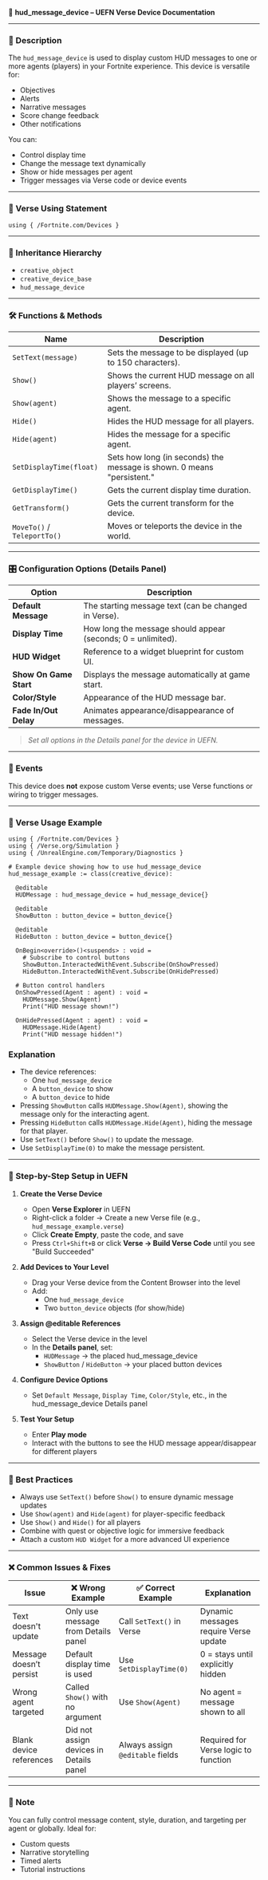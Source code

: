 📘 **hud_message_device – UEFN Verse Device Documentation**

---

### 🔹 Description
The `hud_message_device` is used to display custom HUD messages to one or more agents (players) in your Fortnite experience. This device is versatile for:
- Objectives
- Alerts
- Narrative messages
- Score change feedback
- Other notifications

You can:
- Control display time
- Change the message text dynamically
- Show or hide messages per agent
- Trigger messages via Verse code or device events

---

### 🧱 Verse Using Statement
```verse
using { /Fortnite.com/Devices }
```

---

### 🔗 Inheritance Hierarchy
- `creative_object`
- `creative_device_base`
- `hud_message_device`

---

### 🛠️ Functions & Methods
| Name | Description |
|------|-------------|
| `SetText(message)` | Sets the message to be displayed (up to 150 characters). |
| `Show()` | Shows the current HUD message on all players’ screens. |
| `Show(agent)` | Shows the message to a specific agent. |
| `Hide()` | Hides the HUD message for all players. |
| `Hide(agent)` | Hides the message for a specific agent. |
| `SetDisplayTime(float)` | Sets how long (in seconds) the message is shown. 0 means "persistent." |
| `GetDisplayTime()` | Gets the current display time duration. |
| `GetTransform()` | Gets the current transform for the device. |
| `MoveTo()` / `TeleportTo()` | Moves or teleports the device in the world. |

---

### 🎛 Configuration Options (Details Panel)
| Option | Description |
|--------|-------------|
| **Default Message** | The starting message text (can be changed in Verse). |
| **Display Time** | How long the message should appear (seconds; 0 = unlimited). |
| **HUD Widget** | Reference to a widget blueprint for custom UI. |
| **Show On Game Start** | Displays the message automatically at game start. |
| **Color/Style** | Appearance of the HUD message bar. |
| **Fade In/Out Delay** | Animates appearance/disappearance of messages. |

> *Set all options in the Details panel for the device in UEFN.*

---

### 🧩 Events
This device does **not** expose custom Verse events; use Verse functions or wiring to trigger messages.

---

### 🧰 Verse Usage Example
```verse
using { /Fortnite.com/Devices }
using { /Verse.org/Simulation }
using { /UnrealEngine.com/Temporary/Diagnostics }

# Example device showing how to use hud_message_device
hud_message_example := class(creative_device):

  @editable
  HUDMessage : hud_message_device = hud_message_device{}

  @editable
  ShowButton : button_device = button_device{}

  @editable
  HideButton : button_device = button_device{}

  OnBegin<override>()<suspends> : void =
    # Subscribe to control buttons
    ShowButton.InteractedWithEvent.Subscribe(OnShowPressed)
    HideButton.InteractedWithEvent.Subscribe(OnHidePressed)

  # Button control handlers
  OnShowPressed(Agent : agent) : void =
    HUDMessage.Show(Agent)
    Print("HUD message shown!")

  OnHidePressed(Agent : agent) : void =
    HUDMessage.Hide(Agent)
    Print("HUD message hidden!")
```

### Explanation
- The device references:
  - One `hud_message_device`
  - A `button_device` to show
  - A `button_device` to hide
- Pressing `ShowButton` calls `HUDMessage.Show(Agent)`, showing the message only for the interacting agent.
- Pressing `HideButton` calls `HUDMessage.Hide(Agent)`, hiding the message for that player.
- Use `SetText()` before `Show()` to update the message.
- Use `SetDisplayTime(0)` to make the message persistent.

---

### 🔧 Step-by-Step Setup in UEFN

1. **Create the Verse Device**
   - Open **Verse Explorer** in UEFN
   - Right-click a folder → Create a new Verse file (e.g., `hud_message_example.verse`)
   - Click **Create Empty**, paste the code, and save
   - Press `Ctrl+Shift+B` or click **Verse → Build Verse Code** until you see "Build Succeeded"

2. **Add Devices to Your Level**
   - Drag your Verse device from the Content Browser into the level
   - Add:
     - One `hud_message_device`
     - Two `button_device` objects (for show/hide)

3. **Assign @editable References**
   - Select the Verse device in the level
   - In the **Details panel**, set:
     - `HUDMessage` → the placed hud_message_device
     - `ShowButton` / `HideButton` → your placed button devices

4. **Configure Device Options**
   - Set `Default Message`, `Display Time`, `Color/Style`, etc., in the hud_message_device Details panel

5. **Test Your Setup**
   - Enter **Play mode**
   - Interact with the buttons to see the HUD message appear/disappear for different players

---

### 🧠 Best Practices
- Always use `SetText()` before `Show()` to ensure dynamic message updates
- Use `Show(agent)` and `Hide(agent)` for player-specific feedback
- Use `Show()` and `Hide()` for all players
- Combine with quest or objective logic for immersive feedback
- Attach a custom `HUD Widget` for a more advanced UI experience

---

### ❌ Common Issues & Fixes
| Issue | ❌ Wrong Example | ✅ Correct Example | Explanation |
|-------|------------------|--------------------|-------------|
| Text doesn't update | Only use message from Details panel | Call `SetText()` in Verse | Dynamic messages require Verse update |
| Message doesn’t persist | Default display time is used | Use `SetDisplayTime(0)` | 0 = stays until explicitly hidden |
| Wrong agent targeted | Called `Show()` with no argument | Use `Show(Agent)` | No agent = message shown to all |
| Blank device references | Did not assign devices in Details panel | Always assign `@editable` fields | Required for Verse logic to function |

---

### 📝 Note
You can fully control message content, style, duration, and targeting per agent or globally. Ideal for:
- Custom quests
- Narrative storytelling
- Timed alerts
- Tutorial instructions


